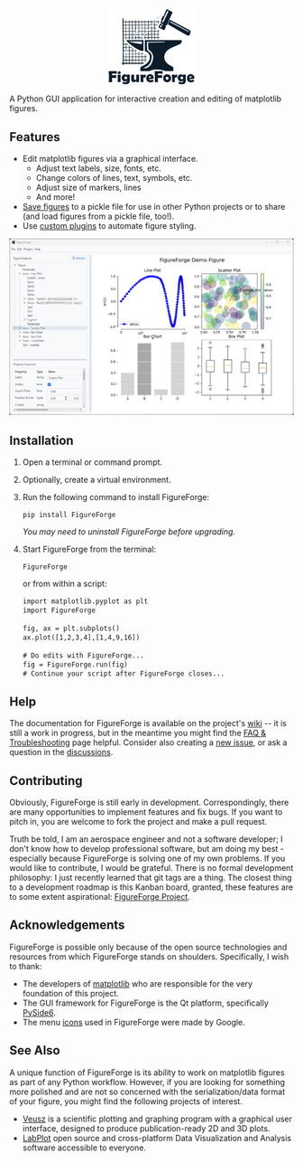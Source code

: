<p align="center"> <img width="30%" src="./FigureForge/resources/assets/logo_color_text.png"> </p>

A Python GUI application for interactive creation and editing of matplotlib figures.

## Features
- Edit matplotlib figures via a graphical interface.
  - Adjust text labels, size, fonts, etc.
  - Change colors of lines, text, symbols, etc.
  - Adjust size of markers, lines
  - And more!
- [Save figures](htthttps://github.com/nogula/FigureForge/wiki/FAQ-&-Troubleshooting#how-does-figureforge-save-figure-data) to a pickle file for use in other Python projects or to share (and load figures from a pickle file, too!).
- Use [custom plugins](https://github.com/nogula/FigureForge/wiki/Plugins) to automate figure styling.

![](https://raw.githubusercontent.com/nogula/FigureForge/main/FigureForge/resources/assets/demo.png)

## Installation

1. Open a terminal or command prompt.
2. Optionally, create a virtual environment.
3. Run the following command to install FigureForge:

    ```
    pip install FigureForge
    ```
    _You may need to uninstall FigureForge before upgrading._
4. Start FigureForge from the terminal:
    ```
    FigureForge
    ```
    or from within a script:
   ```
   import matplotlib.pyplot as plt
   import FigureForge

   fig, ax = plt.subplots()
   ax.plot([1,2,3,4],[1,4,9,16])

   # Do edits with FigureForge...
   fig = FigureForge.run(fig)
   # Continue your script after FigureForge closes...
   ```

## Help
The documentation for FigureForge is available on the project's [wiki](https://github.com/nogula/FigureForge/wiki) -- it is still a work in progress, but in the meantime you might find the [FAQ & Troubleshooting](https://github.com/nogula/FigureForge/wiki/FAQ-&-Troubleshooting) page helpful. Consider also creating a [new issue](https://github.com/nogula/FigureForge/issues), or ask a question in the [discussions](https://github.com/nogula/FigureForge/discussions/1).

## Contributing
Obviously, FigureForge is still early in development. Correspondingly, there are many opportunities to implement features and fix bugs. If you want to pitch in, you are welcome to fork the project and make a pull request.

Truth be told, I am an aerospace engineer and not a software developer; I don't know how to develop professional software, but am doing my best - especially because FigureForge is solving one of my own problems. If you would like to contribute, I would be grateful. There is no formal development philosophy: I just recently learned that git tags are a thing. The closest thing to a development roadmap is this Kanban board, granted, these features are to some extent aspirational: [FigureForge Project](https://github.com/users/nogula/projects/3/views/1).

## Acknowledgements
FigureForge is possible only because of the open source technologies and resources from which FigureForge stands on shoulders. Specifically, I wish to thank:
- The developers of [matplotlib](https://matplotlib.org/) who are responsible for the very foundation of this project.
- The GUI framework for FigureForge is the Qt platform, specifically [PySide6](https://pypi.org/project/PySide6/).
- The menu [icons](https://fonts.google.com/icons) used in FigureForge were made by Google.

## See Also
A unique function of FigureForge is its ability to work on matplotlib figures as part of any Python workflow. However, if you are looking for something more polished and are not so concerned with the serialization/data format of your figure, you might find the following projects of interest.
- [Veusz](https://veusz.github.io/) is a scientific plotting and graphing program with a graphical user interface, designed to produce publication-ready 2D and 3D plots.
- [LabPlot](https://labplot.kde.org/) open source and cross-platform Data Visualization and Analysis software accessible to everyone.
